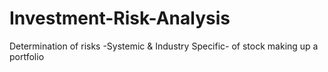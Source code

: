 # Investment-Risk-Analysis
Determination of risks -Systemic &amp; Industry Specific- of stock making up a portfolio
